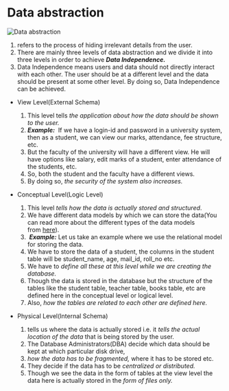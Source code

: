 # Data abstraction
![Data abstraction](https://s3.us-west-2.amazonaws.com/secure.notion-static.com/5bf5e19a-d26e-4ae8-9cc4-08dbe2024a98/Untitled.png?X-Amz-Algorithm=AWS4-HMAC-SHA256&X-Amz-Content-Sha256=UNSIGNED-PAYLOAD&X-Amz-Credential=AKIAT73L2G45EIPT3X45%2F20221214%2Fus-west-2%2Fs3%2Faws4_request&X-Amz-Date=20221214T170214Z&X-Amz-Expires=86400&X-Amz-Signature=07ee16bc4d38e3e4af3928afcc7fce57e4c4a6e3d12a3590f50f5c02a5e51633&X-Amz-SignedHeaders=host&response-content-disposition=filename%3D%22Untitled.png%22&x-id=GetObject)

1. refers to the process of hiding irrelevant details from the user.
2. There are mainly three levels of data abstraction and we divide it into three levels in order to achieve ***Data Independence.*** 
3. Data Independence means users and data should not directly interact with each other. The user should be at a different level and the data should be present at some other level. By doing so, Data Independence can be achieved.

- View Level(External Schema)
    1. This level tells *the application about how the data should be shown to the user.* 
    2. ***Example:*** 
    If we have a login-id and password in a university system, then as a student, we can view our marks, attendance, fee structure, etc. 
    3. But the faculty of the university will have a different view. He will have options like salary, edit marks of a student, enter attendance of the students, etc. 
    4. So, both the student and the faculty have a different views. 
    5. By doing so, *the security of the system also increases.*

- Conceptual Level(Logic Level)
    1. This level *tells how the data is actually stored and structured*. 
    2. We have different data models by which we can store the data(You can read more about the different types of the data models from [here](https://afteracademy.com/blog/what-is-data-model-in-dbms-and-what-are-its-types)).
    3.  ***Example:*** Let us take an example where we use the relational model for storing the data. 
    4. We have to store the data of a student, the columns in the student table will be student_name, age, mail_id, roll_no etc. 
    5. We have to *define all these at this level while we are creating the database.* 
    6. Though the data is stored in the database but the structure of the tables like the student table, teacher table, books table, etc are defined here in the conceptual level or logical level.
    7.  Also, *how the tables are related to each other are defined here.*

- Physical Level(Internal Schema)
    1. tells us where the data is actually stored i.e. it *tells the actual location of the data* that is being stored by the user. 
    2. The Database Administrators(DBA) decide which data should be kept at which particular disk drive, 
    3. *how the data has to be fragmented,* where it has to be stored etc. 
    4. They decide if the data has to be *centralized or distributed.* 
    5. Though we see the data in the form of tables at the view level the data here is actually stored in the *form of files only.*
